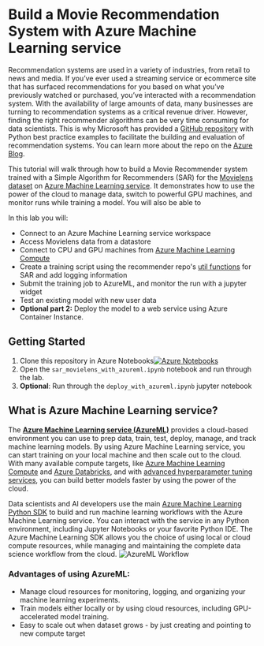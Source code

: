 # Build a Movie Recommendation System with Azure Machine Learning service
Recommendation systems are used in a variety of industries, from retail to news and media. If you’ve ever used a streaming service or ecommerce site that has surfaced recommendations for you based on what you’ve previously watched or purchased, you’ve interacted with a recommendation system. With the availability of large amounts of data, many businesses are turning to recommendation systems as a critical revenue driver. However, finding the right recommender algorithms can be very time consuming for data scientists. This is why Microsoft has provided a [GitHub repository](https://github.com/Microsoft/Recommenders) with Python best practice examples to facilitate the building and evaluation of recommendation systems. You can learn more about the repo on the [Azure Blog](https://azure.microsoft.com/en-us/blog/building-recommender-systems-with-azure-machine-learning-service/).

This tutorial will walk through how to build a Movie Recommender system trained with a Simple Algorithm for Recommenders (SAR) for the [Movielens dataset](https://grouplens.org/datasets/movielens/) on [Azure Machine Learning service](https://docs.microsoft.com/azure/machine-learning/service/overview-what-is-azure-ml). It demonstrates how to use the power of the cloud to manage data, switch to powerful GPU machines, and monitor runs while training a model. You will also be able to 

In this lab you will:

- Connect to an Azure Machine Learning service workspace
- Access Movielens data from a datastore
- Connect to CPU and GPU machines from [Azure Machine Learning Compute](https://docs.microsoft.com/en-us/azure/machine-learning/service/how-to-set-up-training-targets#amlcompute)
- Create a training script using the recommender repo's [util functions](https://github.com/Microsoft/Recommenders/tree/master/reco_utils) for SAR and add logging information
- Submit the training job to AzureML, and monitor the run with a jupyter widget
- Test an existing model with new user data
- **Optional part 2:** Deploy the model to a web service using Azure Container Instance. 

## Getting Started

1. Clone this repository in Azure Notebooks[![Azure Notebooks](https://notebooks.azure.com/launch.svg)](https://notebooks.azure.com/heatherbshapiro/projects/pycon-recommender?clone=true) 
2. Open the `sar_movielens_with_azureml.ipynb` notebook and run through the lab.
3. **Optional**: Run through the `deploy_with_azureml.ipynb` jupyter notebook

## What is Azure Machine Learning service?
The **[Azure Machine Learning service (AzureML)](https://docs.microsoft.com/azure/machine-learning/service/overview-what-is-azure-ml)** provides a cloud-based environment you can use to prep data, train, test, deploy, manage, and track machine learning models. By using Azure Machine Learning service, you can start training on your local machine and then scale out to the cloud. With many available compute targets, like [Azure Machine Learning Compute](https://docs.microsoft.com/en-us/azure/machine-learning/service/how-to-set-up-training-targets#amlcompute) and [Azure Databricks](https://docs.microsoft.com/en-us/azure/azure-databricks/what-is-azure-databricks), and with [advanced hyperparameter tuning services](https://docs.microsoft.com/en-us/azure/machine-learning/service/how-to-tune-hyperparameters), you can build better models faster by using the power of the cloud.

Data scientists and AI developers use the main [Azure Machine Learning Python SDK](https://docs.microsoft.com/en-us/python/api/overview/azure/ml/intro?view=azure-ml-py) to build and run machine learning workflows with the Azure Machine Learning service. You can interact with the service in any Python environment, including Jupyter Notebooks or your favorite Python IDE. The Azure Machine Learning SDK allows you the choice of using local or cloud compute resources, while managing and maintaining the complete data science workflow from the cloud.
![AzureML Workflow](https://docs.microsoft.com/en-us/azure/machine-learning/service/media/overview-what-is-azure-ml/aml.png)

### Advantages of using AzureML:
- Manage cloud resources for monitoring, logging, and organizing your machine learning experiments.
- Train models either locally or by using cloud resources, including GPU-accelerated model training.
- Easy to scale out when dataset grows - by just creating and pointing to new compute target

